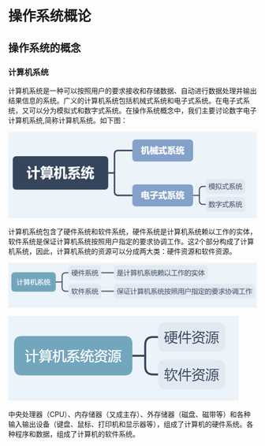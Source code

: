 # 操作系统概论

## 操作系统的概念

### 计算机系统

计算机系统是一种可以按照用户的要求接收和存储数据、自动进行数据处理并输出结果信息的系统。广义的计算机系统包括机械式系统和电子式系统。在电子式系统，又可以分为模拟式和数字式系统。在操作系统概念中，我们主要讨论数字电子计算机系统,简称计算机系统。如下图：

![计算机系统](../public/images/i23.png)

计算机系统包含了硬件系统和软件系统，硬件系统是计算机系统赖以工作的实体，软件系统是保证计算机系统按照用户指定的要求协调工作。这2个部分构成了计算机系统，因此，计算机系统的资源可以分成两大类：硬件资源和软件资源。

![计算机系统：硬件子系统和软件子系统](../public/images/i24.png)

![计算机系统资源：硬件资源和软件资源](../public/images/i25.png)

中央处理器（CPU）、内存储器（又成主存）、外存储器（磁盘、磁带等）和各种输入输出设备（键盘、鼠标、打印机和显示器等），组成了计算机的硬件系统。各种程序和数据，组成了计算机的软件系统。

